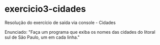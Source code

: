 # exercicio3-cidades
Resolução do exercício de saída via console - Cidades  

Enunciado: "Faça um programa que exiba os nomes das cidades do litoral sul de São Paulo, um em cada linha."
